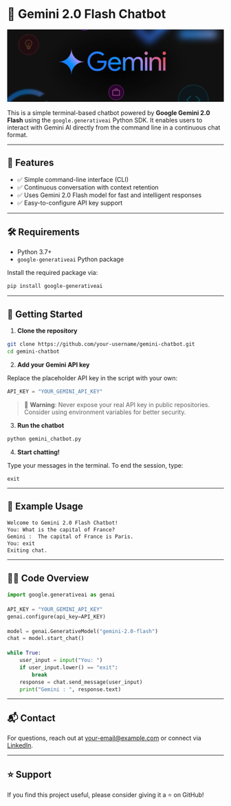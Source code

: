# 💬 Gemini 2.0 Flash Chatbot

![Banner](image/Gemini2.0FlashChatbot.png)

This is a simple terminal-based chatbot powered by **Google Gemini 2.0 Flash** using the `google.generativeai` Python SDK. It enables users to interact with Gemini AI directly from the command line in a continuous chat format.

---

## 📌 Features

- ✅ Simple command-line interface (CLI)
- ✅ Continuous conversation with context retention
- ✅ Uses Gemini 2.0 Flash model for fast and intelligent responses
- ✅ Easy-to-configure API key support

---

## 🛠️ Requirements

- Python 3.7+
- `google-generativeai` Python package

Install the required package via:

```bash
pip install google-generativeai
```

---

## 🚀 Getting Started

1. **Clone the repository**

```bash
git clone https://github.com/your-username/gemini-chatbot.git
cd gemini-chatbot
```

2. **Add your Gemini API key**

Replace the placeholder API key in the script with your own:

```python
API_KEY = "YOUR_GEMINI_API_KEY"
```

> 🔐 **Warning**: Never expose your real API key in public repositories. Consider using environment variables for better security.

3. **Run the chatbot**

```bash
python gemini_chatbot.py
```

4. **Start chatting!**

Type your messages in the terminal. To end the session, type:

```text
exit
```

---

## 🧠 Example Usage

```text
Welcome to Gemini 2.0 Flash Chatbot!
You: What is the capital of France?
Gemini :  The capital of France is Paris.
You: exit
Exiting chat.
```

---

## 🧑‍💻 Code Overview

```python
import google.generativeai as genai

API_KEY = "YOUR_GEMINI_API_KEY"
genai.configure(api_key=API_KEY)

model = genai.GenerativeModel("gemini-2.0-flash")
chat = model.start_chat()

while True:
    user_input = input("You: ")
    if user_input.lower() == "exit":
        break
    response = chat.send_message(user_input)
    print("Gemini : ", response.text)
```

---

## 📬 Contact

For questions, reach out at [your-email@example.com](mailto:nithika151@gmail.com) or connect via [LinkedIn](https://www.linkedin.com/in/nithika-perera-519197254).

---

## ⭐️ Support

If you find this project useful, please consider giving it a ⭐ on GitHub!
